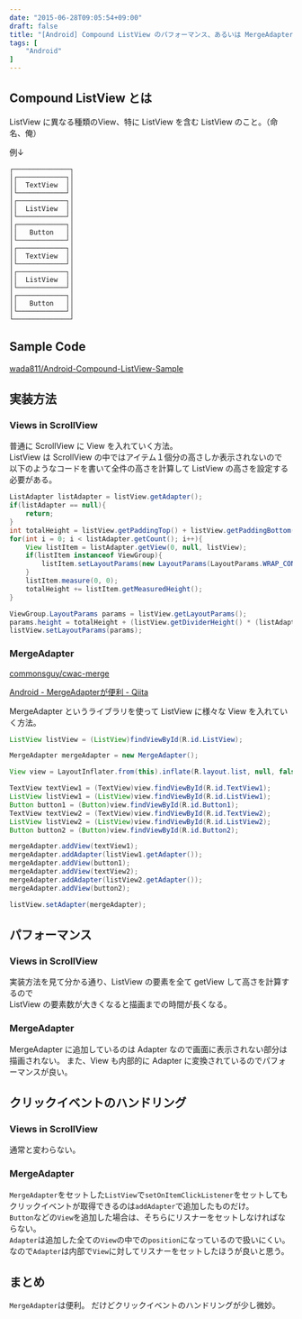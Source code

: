```yaml
---
date: "2015-06-28T09:05:54+09:00"
draft: false
title: "[Android] Compound ListView のパフォーマンス、あるいは MergeAdapter が便利という話"
tags: [
    "Android"
]
---
```


## Compound ListView とは

ListView に異なる種類のView、特に ListView を含む ListView のこと。（命名、俺）

例↓
```
┌──────────────┐
│┌────────────┐│
││  TextView  ││
│└────────────┘│
│┌────────────┐│
││  ListView  ││
│└────────────┘│
│┌────────────┐│
││   Button   ││
│└────────────┘│
│┌────────────┐│
││  TextView  ││
│└────────────┘│
│┌────────────┐│
││  ListView  ││
│└────────────┘│
│┌────────────┐│
││   Button   ││
│└────────────┘│
└──────────────┘
```

## Sample Code

[wada811/Android-Compound-ListView-Sample](https://github.com/wada811/Android-Compound-ListView-Sample)

## 実装方法

### Views in ScrollView

普通に ScrollView に View を入れていく方法。<br>
ListView は ScrollView の中ではアイテム１個分の高さしか表示されないので<br>
以下のようなコードを書いて全件の高さを計算して ListView の高さを設定する必要がある。<br>

```java
ListAdapter listAdapter = listView.getAdapter();
if(listAdapter == null){
    return;
}
int totalHeight = listView.getPaddingTop() + listView.getPaddingBottom();
for(int i = 0; i < listAdapter.getCount(); i++){
    View listItem = listAdapter.getView(0, null, listView);
    if(listItem instanceof ViewGroup){
        listItem.setLayoutParams(new LayoutParams(LayoutParams.WRAP_CONTENT, LayoutParams.WRAP_CONTENT));
    }
    listItem.measure(0, 0);
    totalHeight += listItem.getMeasuredHeight();
}

ViewGroup.LayoutParams params = listView.getLayoutParams();
params.height = totalHeight + (listView.getDividerHeight() * (listAdapter.getCount() - 1));
listView.setLayoutParams(params);
```

### MergeAdapter

[commonsguy/cwac-merge](https://github.com/commonsguy/cwac-merge)

[Android - MergeAdapterが便利 - Qiita](http://qiita.com/yyaammaa/items/d31dc8f67da87ca36574)

MergeAdapter というライブラリを使って ListView に様々な View を入れていく方法。<br>

```java
ListView listView = (ListView)findViewById(R.id.ListView);

MergeAdapter mergeAdapter = new MergeAdapter();

View view = LayoutInflater.from(this).inflate(R.layout.list, null, false);

TextView textView1 = (TextView)view.findViewById(R.id.TextView1);
ListView listView1 = (ListView)view.findViewById(R.id.ListView1);
Button button1 = (Button)view.findViewById(R.id.Button1);
TextView textView2 = (TextView)view.findViewById(R.id.TextView2);
ListView listView2 = (ListView)view.findViewById(R.id.ListView2);
Button button2 = (Button)view.findViewById(R.id.Button2);

mergeAdapter.addView(textView1);
mergeAdapter.addAdapter(listView1.getAdapter());
mergeAdapter.addView(button1);
mergeAdapter.addView(textView2);
mergeAdapter.addAdapter(listView2.getAdapter());
mergeAdapter.addView(button2);

listView.setAdapter(mergeAdapter);
```

## パフォーマンス

### Views in ScrollView

実装方法を見て分かる通り、ListView の要素を全て getView して高さを計算するので<br>
ListView の要素数が大きくなると描画までの時間が長くなる。

### MergeAdapter

MergeAdapter に追加しているのは Adapter なので画面に表示されない部分は描画されない。
また、View も内部的に Adapter に変換されているのでパフォーマンスが良い。

## クリックイベントのハンドリング

### Views in ScrollView

通常と変わらない。

### MergeAdapter

`MergeAdapter`をセットした`ListView`で`setOnItemClickListener`をセットしても<br>
クリックイベントが取得できるのは`addAdapter`で追加したものだけ。<br>
`Button`などの`View`を追加した場合は、そちらにリスナーをセットしなければならない。<br>
`Adapter`は追加した全ての`View`の中での`position`になっているので扱いにくい。<br>
なので`Adapter`は内部で`View`に対してリスナーをセットしたほうが良いと思う。

## まとめ

`MergeAdapter`は便利。
だけどクリックイベントのハンドリングが少し微妙。